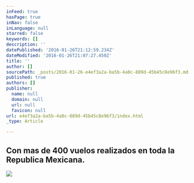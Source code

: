 ```yaml
---
inFeed: true
hasPage: true
inNav: false
inLanguage: null
starred: false
keywords: []
description: ''
datePublished: '2016-01-26T21:12:59.234Z'
dateModified: '2016-01-26T21:07:27.450Z'
title: ''
author: []
sourcePath: _posts/2016-01-26-e4ef3a2a-ba5b-4a0c-889d-45b45c8e96f3.md
published: true
authors: []
publisher:
  name: null
  domain: null
  url: null
  favicon: null
url: e4ef3a2a-ba5b-4a0c-889d-45b45c8e96f3/index.html
_type: Article

---
```

## Con mas de 400 vuelos realizados en toda la Republica Mexicana.
![](https://s3-us-west-2.amazonaws.com/the-grid-img/p/681983cb2dd4d13f8696e6ebc68f07706f928a3b.jpg)